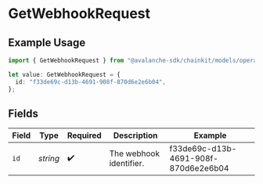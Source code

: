 # GetWebhookRequest

## Example Usage

```typescript
import { GetWebhookRequest } from "@avalanche-sdk/chainkit/models/operations";

let value: GetWebhookRequest = {
  id: "f33de69c-d13b-4691-908f-870d6e2e6b04",
};
```

## Fields

| Field                                | Type                                 | Required                             | Description                          | Example                              |
| ------------------------------------ | ------------------------------------ | ------------------------------------ | ------------------------------------ | ------------------------------------ |
| `id`                                 | *string*                             | :heavy_check_mark:                   | The webhook identifier.              | f33de69c-d13b-4691-908f-870d6e2e6b04 |